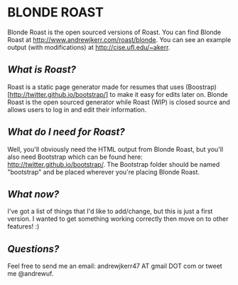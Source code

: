 **BLONDE ROAST**
================

Blonde Roast is the open sourced versions of Roast. You can find Blonde Roast at http://www.andrewjkerr.com/roast/blonde. You can see an example output (with modifications) at http://cise.ufl.edu/~akerr.

*What is Roast?*
----------------
Roast is a static page generator made for resumes that uses (Boostrap)[http://twitter.github.io/bootstrap/] to make it easy for edits later on. Blonde Roast is the open sourced generator while Roast (WIP) is closed source and allows users to log in and edit their information.
	
*What do I need for Roast?*
---------------------------
Well, you'll obviously need the HTML output from Blonde Roast, but you'll also need Bootstrap which can be found here: http://twitter.github.io/bootstrap/. The Bootstrap folder should be named "bootstrap" and be placed wherever you're placing Blonde Roast.

*What now?*
-----------
I've got a list of things that I'd like to add/change, but this is just a first version. I wanted to get something working correctly then move on to other features! :)

*Questions?*
------------
Feel free to send me an email: andrewjkerr47 AT gmail DOT com or tweet me @andrewuf.